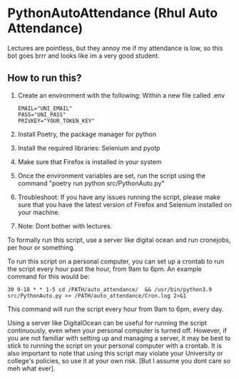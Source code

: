 # PythonAutoAttendance (Rhul Auto Attendance)

Lectures are pointless, but they annoy me if my attendance is low, so this bot goes brrr and looks like im a very good student.

## How to run this?

1. Create an environment with the following: Within a new file called .env

    ```
    EMAIL="UNI_EMAIL"
    PASS="UNI_PASS"
    PRIVKEY="YOUR_TOKEN_KEY"
    ```

2. Install Poetry, the package manager for python
3. Install the required libraries: Selenium and pyotp
4. Make sure that Firefox is installed in your system

5. Once the environment variables are set, run the script using the command "poetry run python src/PythonAuto.py"

6. Troubleshoot: If you have any issues running the script, please make sure that you have the latest version of Firefox and Selenium installed on your machine.

7. Note: Dont bother with lectures. 


To formally run this script, use a server like digital ocean and run cronejobs, per hour or something. 

To run this script on a personal computer, you can set up a crontab to run the script every hour past the hour, from 9am to 6pm. An example command for this would be:

```
30 9-18 * * 1-5 cd /PATH/auto_attendance/  && /usr/bin/python3.9 src/PythonAuto.py >> /PATH/auto_attendance/Cron.log 2>&1
```

This command will run the script every hour from 9am to 6pm, every day.

Using a server like DigitalOcean can be useful for running the script continuously, even when your personal computer is turned off. However, if you are not familiar with setting up and managing a server, it may be best to stick to running the script on your personal computer with a crontab. It is also important to note that using this script may violate your University or college's policies, so use it at your own risk. [But I assume you dont care so meh what ever]. 
